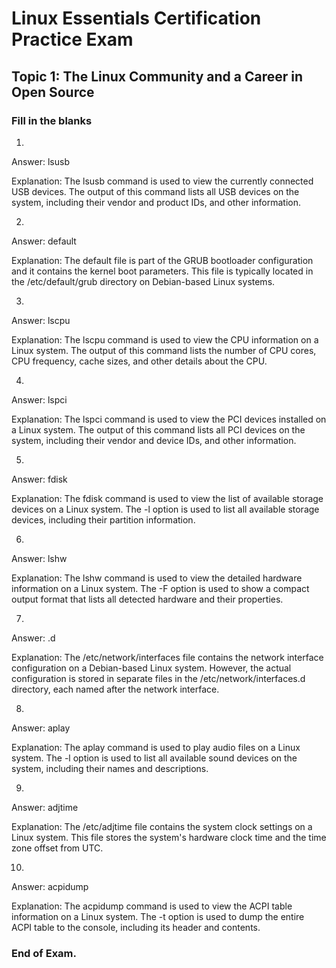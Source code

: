 <link rel="stylesheet" type="text/css" href="../../style.css">

# Linux Essentials Certification Practice Exam
## Topic 1: The Linux Community and a Career in Open Source
### Fill in the blanks

1.    
Answer: lsusb

Explanation: The lsusb command is used to view the currently connected USB devices. The output of this command lists all USB devices on the system, including their vendor and product IDs, and other information.

2.    
Answer: default

Explanation: The default file is part of the GRUB bootloader configuration and it contains the kernel boot parameters. This file is typically located in the /etc/default/grub directory on Debian-based Linux systems.

3.    
Answer: lscpu

Explanation: The lscpu command is used to view the CPU information on a Linux system. The output of this command lists the number of CPU cores, CPU frequency, cache sizes, and other details about the CPU.

4.    
Answer: lspci

Explanation: The lspci command is used to view the PCI devices installed on a Linux system. The output of this command lists all PCI devices on the system, including their vendor and device IDs, and other information.

5.    
Answer: fdisk

Explanation: The fdisk command is used to view the list of available storage devices on a Linux system. The -l option is used to list all available storage devices, including their partition information.

6.    
Answer: lshw

Explanation: The lshw command is used to view the detailed hardware information on a Linux system. The -F option is used to show a compact output format that lists all detected hardware and their properties.

7.    
Answer: .d

Explanation: The /etc/network/interfaces file contains the network interface configuration on a Debian-based Linux system. However, the actual configuration is stored in separate files in the /etc/network/interfaces.d directory, each named after the network interface.

8.    
Answer: aplay

Explanation: The aplay command is used to play audio files on a Linux system. The -l option is used to list all available sound devices on the system, including their names and descriptions.

9.    
Answer: adjtime

Explanation: The /etc/adjtime file contains the system clock settings on a Linux system. This file stores the system's hardware clock time and the time zone offset from UTC.

10.    
Answer: acpidump

Explanation: The acpidump command is used to view the ACPI table information on a Linux system. The -t option is used to dump the entire ACPI table to the console, including its header and contents.

### End of Exam.

